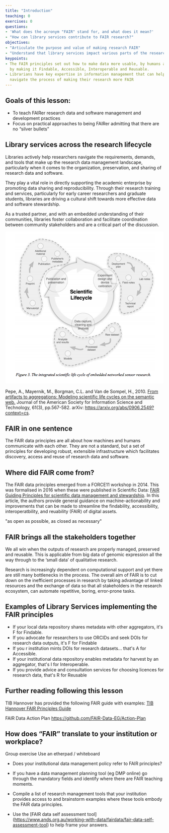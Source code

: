 ```yaml
---
title: "Introduction"
teaching: 0
exercises: 0
questions:
- 'What does the acronym "FAIR" stand for, and what does it mean?'
- "How can library services contribute to FAIR research?"
objectives:
- "Articulate the purpose and value of making research FAIR"
- "Understand that library services impact various parts of the research lifecycle"
keypoints:
- The FAIR principles set out how to make data more usable, by humans and machines,
  by making it Findable, Accessible, Interoperable and Reusable.
- Librarians have key expertise in information management that can help researchers
  navigate the process of making their research more FAIR
---
```


## Goals of this lesson:

- To teach FAIRer research data and software management and development practices
- Focus on practical approaches to being FAIRer admitting that there are no “silver bullets”

## Library services across the research lifecycle

Libraries actively help researchers navigate the requirements, demands, and tools that make up the research data management landscape, particularly when it comes to the organization, preservation, and sharing of research data and software. 

They play a vital role in directly supporting the academic enterprise by promoting data sharing and reproducibility. Through their research training and services, particularly for early career researchers and graduate students, libraries are driving a cultural shift towards more effective data and software stewardship. 

As a trusted partner, and with an embedded understanding of their communities, libraries foster collaboration and facilitate coordination between community stakeholders and are a critical part of the discussion. 

![The integrated scientific life cycle of embedded networked sensor research.](../fig/pepe_research_lifecycle.png)

Pepe, A., Mayernik, M., Borgman, C.L. and Van de Sompel, H., 2010. [From artifacts to aggregations: Modeling scientific life cycles on the semantic web.](https://arxiv.org/abs/0906.2549?context=cs) Journal of the American Society for Information Science and Technology, 61(3), pp.567-582. arXiv: https://arxiv.org/abs/0906.2549?context=cs.

## FAIR in one sentence

The FAIR data principles are all about how machines and humans communicate with each other. They are not a standard, but a set of principles for developing robust, extensible infrastructure which facilitates discovery, access and reuse of research data and software.

## Where did FAIR come from?

The FAIR data principles emerged from a FORCE11 workshop in 2014. This was formalised in 2016 when these were published in Scientific Data: [FAIR Guiding Principles for scientific data management and stewardship](https://www.nature.com/articles/sdata201618). In this article, the authors provide general guidance on machine-actionability and improvements that can be made to streamline the findability, accessibility, interoperatbility, and reuability (FAIR) of digital assets.   

"as open as possible, as closed as necessary"

## FAIR brings all the stakeholders together

We all win when the outputs of research are properly managed, preserved and reusable. This is applicable from big data of genomic expression all the way through to the ‘small data’ of qualitative research. 

Research is increasingly dependent on computational support and yet there are still many bottlenecks in the process. The overall aim of FAIR is to cut down on the inefficient processes in research by taking advantage of linked resources and the exchange of data so that all stakeholders in the research ecosystem, can automate repetitive, boring, error-prone tasks.

## Examples of Library Services implementing the FAIR principles

  * If your local data repository shares metadata with other aggregators, it's F for Findable.
  * If you advocate for researchers to use ORCIDs and seek DOIs for research data outputs, it's F for Findable
  * If you r institution mints DOIs for research datasets... that's A for Accessible.
  * If your institutional data repository enables metadata for harvest by an aggregator, that's I for Interoperable.
  * If you provide advice and consultation services for choosing licences for research data, that's R for Reusable

## Further reading following this lesson

TIB Hannover has provided the following FAIR guide with examples:
[TIB Hannover FAIR Principles Guide](https://blogs.tib.eu/wp/tib/2017/09/12/the-fair-data-principles-for-research-data) 

FAIR Data Action Plan
https://github.com/FAIR-Data-EG/Action-Plan 


## How does “FAIR” translate to your institution or workplace?

Group exercise
Use an etherpad / whiteboard

* Does your institutional data management policy refer to FAIR principles?

* If you have a data management planning tool (eg DMP online) go through the mandatory fields and identify where there are FAIR teaching moments.

* Compile a list of research management tools that your institution provides access to and brainstorm examples where these tools embody the FAIR data principles.

* Use the [FAIR data self assessment tool] (https://www.ands.org.au/working-with-data/fairdata/fair-data-self-assessment-tool) to help frame your answers.
